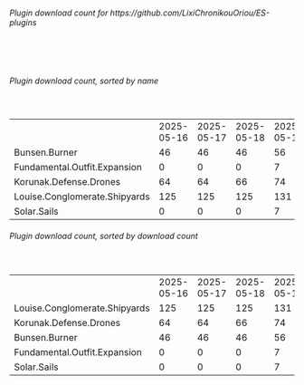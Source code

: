 <h6>Plugin download count for https://github.com/LixiChronikouOriou/ES-plugins</h6><br>
<br>
<h6>Plugin download count, sorted by name</h6><sub><sup><br>
<table>
	<tr>
		<td></td>
		<td>2025-05-16</td>
		<td>2025-05-17</td>
		<td>2025-05-18</td>
		<td>2025-05-19</td>
		<td>2025-05-20</td>
		<td>2025-05-21</td>
		<td>2025-05-22</td>
		<td>today +</td>
	</tr>
	<tr>
		<td>Bunsen.Burner</td>
		<td>46</td>
		<td>46</td>
		<td>46</td>
		<td>56</td>
		<td>62</td>
		<td>65</td>
		<td>65</td>
		<td></td>
	</tr>
	<tr>
		<td>Fundamental.Outfit.Expansion</td>
		<td>0</td>
		<td>0</td>
		<td>0</td>
		<td>7</td>
		<td>17</td>
		<td>22</td>
		<td>22</td>
		<td></td>
	</tr>
	<tr>
		<td>Korunak.Defense.Drones</td>
		<td>64</td>
		<td>64</td>
		<td>66</td>
		<td>74</td>
		<td>84</td>
		<td>88</td>
		<td>88</td>
		<td></td>
	</tr>
	<tr>
		<td>Louise.Conglomerate.Shipyards</td>
		<td>125</td>
		<td>125</td>
		<td>125</td>
		<td>131</td>
		<td>141</td>
		<td>146</td>
		<td>146</td>
		<td></td>
	</tr>
	<tr>
		<td>Solar.Sails</td>
		<td>0</td>
		<td>0</td>
		<td>0</td>
		<td>7</td>
		<td>15</td>
		<td>17</td>
		<td>17</td>
		<td></td>
	</tr>
</table>
</sub></sup>
<h6>Plugin download count, sorted by download count</h6><sub><sup><br>
<table>
	<tr>
		<td></td>
		<td>2025-05-16</td>
		<td>2025-05-17</td>
		<td>2025-05-18</td>
		<td>2025-05-19</td>
		<td>2025-05-20</td>
		<td>2025-05-21</td>
		<td>2025-05-22</td>
		<td>today +</td>
	</tr>
	<tr>
		<td>Louise.Conglomerate.Shipyards</td>
		<td>125</td>
		<td>125</td>
		<td>125</td>
		<td>131</td>
		<td>141</td>
		<td>146</td>
		<td>146</td>
		<td></td>
	</tr>
	<tr>
		<td>Korunak.Defense.Drones</td>
		<td>64</td>
		<td>64</td>
		<td>66</td>
		<td>74</td>
		<td>84</td>
		<td>88</td>
		<td>88</td>
		<td></td>
	</tr>
	<tr>
		<td>Bunsen.Burner</td>
		<td>46</td>
		<td>46</td>
		<td>46</td>
		<td>56</td>
		<td>62</td>
		<td>65</td>
		<td>65</td>
		<td></td>
	</tr>
	<tr>
		<td>Fundamental.Outfit.Expansion</td>
		<td>0</td>
		<td>0</td>
		<td>0</td>
		<td>7</td>
		<td>17</td>
		<td>22</td>
		<td>22</td>
		<td></td>
	</tr>
	<tr>
		<td>Solar.Sails</td>
		<td>0</td>
		<td>0</td>
		<td>0</td>
		<td>7</td>
		<td>15</td>
		<td>17</td>
		<td>17</td>
		<td></td>
	</tr>
</table>
</sub></sup>

